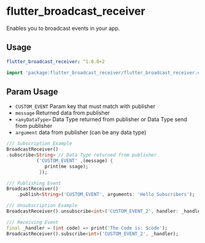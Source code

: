 # flutter_broadcast_receiver

Enables you to broadcast events in your app.

## Usage

```yaml
flutter_broadcast_receiver: ^1.0.0+2
```

```dart
import 'package:flutter_broadcast_receiver/flutter_broadcast_receiver.dart';
```

## Param Usage
* `CUSTOM_EVENT` Param key that must match with publisher
* `message` Returned data from publisher
* `<anyDataType>` Data Type returned from publisher or Data Type send from publisher
* `argument` data from publisher (can be any data type)

```dart
/// Subscription Example
BroadcastReceiver()
.subscribe<String> // Data Type returned from publisher
           ('CUSTOM_EVENT' ,(message) {
              print(me ssage);
            });

/// Publishing Event
BroadcastReceiver()
    .publish<String>('CUSTOM_EVENT', arguments: 'Hello Subscribers');

/// Unsubscription Example
BroadcastReceiver().unsubscribe<int>('CUSTOM_EVENT_2', handler: _handler);

/// Receiving Event
final _handler = (int code) => print('The Code is: $code');
BroadcastReceiver().subscribe<int>('CUSTOM_EVENT_2', _handler);
```

